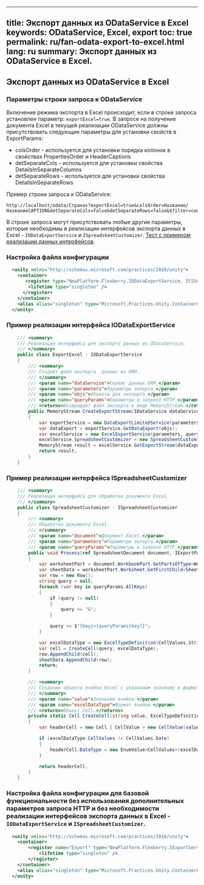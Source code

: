 
---
title: Экспорт данных из ODataService в Excel
keywords: ODataService, Excel, export
toc: true
permalink: ru/fan-odata-export-to-excel.html
lang: ru
summary: Экспорт данных из ODataService в Excel.
---

## Экспорт данных из ODataService в Excel

### Параметры строки запроса к ODataService
Включение режима экспорта в Excel происходит, если в строке запроса установлен параметр: `exportExcel=true`.
В запросе на получение документа Excel в текущей реализации ODataService должны присутствовать следующие параметры для установки свойств в ExportParams:
* colsOrder - используется для установки порядка колонок в свойствах PropertiesOrder и HeaderCaptions
* detSeparateCols -  используется для установки свойства DetailsInSeparateColumns
* detSeparateRows - используется для установки свойства DetailsInSeparateRows

Пример строки запроса к ODataService:
```
http://localhost/odata/Странаs?exportExcel=true&colsOrder=Название/НазваниеCAPTION&detSeparateCols=false&detSeparateRows=false&$filter=contains(Название,'1')
```
В строке запроса могут присутствовать любые другие параметры, которые необходимы в реализации интерфейсов экспорта данных в Excel - `IODataExportService` и `ISpreadsheetCustomizer`. [Тест с примером реализации данных интерфейсов](https://github.com/Flexberry/NewPlatform.Flexberry.ORM.ODataService/tree/develop/Tests/NewPlatform.Flexberry.ORM.ODataService.Tests/CRUD/Read/Excel).

### Настройка файла конфигурации
```xml
  <unity xmlns="http://schemas.microsoft.com/practices/2010/unity">
    <container>
       <register type="NewPlatform.Flexberry.IODataExportService, ICSSoft.STORMNET.Business" mapTo="NewPlatform.Flexberry.ORM.ODataService.Tests.CRUD.Read.Excel.ExportExcel,NewPlatform.Flexberry.ORM.ODataService.Tests">
        <lifetime type="singleton" />
      </register>
    </container>
    <alias alias="singleton" type="Microsoft.Practices.Unity.ContainerControlledLifetimeManager, Microsoft.Practices.Unity" />
  </unity>
```

### Пример реализации интерфейса IODataExportService
```csharp
    /// <summary>
    /// Реализация интерфейса для экспорта данных из ODataService.
    /// </summary>
    public class ExportExcel : IODataExportService
    {
        /// <summary>
        /// Создаёт файл экспорта  данных из ORM.
        /// </summary>
        /// <param name="dataService">Сервис данных ORM.</param>
        /// <param name="parameters">Параметры экпорта.</param>
        /// <param name="objs">Объекты для экспорта.</param>
        /// <param name="queryParams">Параметры в запросе HTTP.</param>
        /// <returns>Возвращает файл экспорта в виде MemoryStream.</returns>
        public MemoryStream CreateExportStream(IDataService dataService, IExportParams parameters, DataObject[] objs, NameValueCollection queryParams)
        {
            var exportService = new DataExportLimitedService(parameters, dataService);
            var dataExport = exportService.GetDataExport(objs);
            var excelService = new ExcelExportService(parameters, queryParams);
            excelService.SpreadsheetCustomizer = new SpreadsheetCustomizer();
            MemoryStream result = excelService.GetExportStream(dataExport);
            return result;
        }
    }
```
### Пример реализации интерфейса ISpreadsheetCustomizer
```csharp
    /// <summary>
    /// Реализация интерфейса для обработки документа Excel.
    /// </summary>
    public class SpreadsheetCustomizer : ISpreadsheetCustomizer
    {
        /// <summary>
        /// Обработка документа Excel.
        /// </summary>
        /// <param name="document">Документ Excel.</param>
        /// <param name="parameters">Параметры экпорта.</param>
        /// <param name="queryParams">Параметры в запросе HTTP.</param>
        public void Process(ref SpreadsheetDocument document, IExportParams parameters = null, NameValueCollection queryParams = null)
        {
            var worksheetPart = document.WorkbookPart.GetPartsOfType<WorksheetPart>().First();
            var sheetData = worksheetPart.Worksheet.GetFirstChild<SheetData>();
            var row = new Row();
            string query = null;
            foreach (var key in queryParams.AllKeys)
            {
                if (query != null)
                {
                    query += "&";
                }

                query += $"{key}={queryParams[key]}";
            }

            var excelDataType = new ExcelTypeDefinition(CellValues.String, CustomStylesheet.StyleIndexTextAllBordersWrapAlignment);
            var cell = CreateCell(query, excelDataType);
            row.AppendChild(cell);
            sheetData.AppendChild(row);
            return;
        }

        /// <summary>
        /// Создание объекта ячейки Excel с указанным значение и форматом.
        /// </summary>
        /// <param name="value">Значение ячейки.</param>
        /// <param name="excelDataType">Формат ячейки.</param>
        /// <returns>Объект Cell.</returns>
        private static Cell CreateCell(string value, ExcelTypeDefinition excelDataType)
        {
            var headerCell = new Cell { CellValue = new CellValue(value), StyleIndex = excelDataType.StyleIndex };

            if (excelDataType.CellValues != CellValues.Date)
            {
                headerCell.DataType = new EnumValue<CellValues>(excelDataType.CellValues);
            }

            return headerCell;
        }
    }

```

### Настройка файла конфигурации для базовой функциональности без использования дополнительных параметров запроса HTTP и без необходимости реализации интерфейсов экспорта данных в Excel - `IODataExportService` и `ISpreadsheetCustomizer`.
```xml
  <unity xmlns="http://schemas.microsoft.com/practices/2010/unity">
    <container>
        <register name="Export" type="NewPlatform.Flexberry.IExportService, ICSSoft.STORMNET.Business" mapTo="NewPlatform.Flexberry.Reports.ExportToExcel.ExportExcelODataService, NewPlatform.Flexberry.Reports.ExportToExcel">
            <lifetime type="singleton" />
        </register>
    </container>
    <alias alias="singleton" type="Microsoft.Practices.Unity.ContainerControlledLifetimeManager, Microsoft.Practices.Unity" />
  </unity>
```

